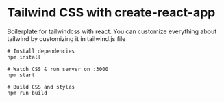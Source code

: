 # Tailwind CSS with create-react-app

Boilerplate for tailwindcss with react.
You can customize everything about tailwind by customizing it in tailwind.js file

```
# Install dependencies
npm install

# Watch CSS & run server on :3000
npm start

# Build CSS and styles
npm run build
```
